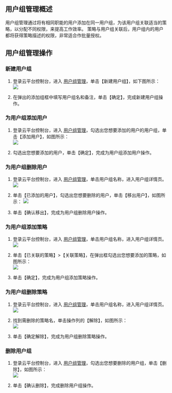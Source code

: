 ## 用户组管理概述
用户组管理通过将有相同职能的用户添加在同一用户组，为该用户组关联适当的策略，以分配不同权限，来提高工作效率。
策略与用户组关联后，用户组内的用户都将获得策略描述的权限，非常适合作批量授权。

## 用户组管理操作
### 新建用户组

1. 登录云平台控制台，进入 [用户组管理](http://console.tcecqpoc.fsphere.cn/cam/groups)，单击【新建用户组】，如下图所示：  
![](http://imgcache.tcecqpoc.fsphere.cn/image/mc.qcloudimg.com/static/img/f667e7a09688cf663ca3e5de04dc9e77/image.png)  

2. 在弹出的添加组框中填写用户组名和备注，单击【确定】，完成新建用户组操作。

### 为用户组添加用户

1. 登录云平台控制台，进入 [用户组管理](http://console.tcecqpoc.fsphere.cn/cam/groups)，勾选出您想要添加的用户的用户组，单击【添加用户】，如图所示：  
![](http://imgcache.tcecqpoc.fsphere.cn/image/mc.qcloudimg.com/static/img/9039a1beeb18e8772def0532d7cb0cb1/5.png)  

2. 勾选出您想要添加的用户，单击【确定】，完成为用户组添加用户操作。

### 为用户组删除用户

1. 登录云平台控制台，进入 [用户组管理](http://console.tcecqpoc.fsphere.cn/cam/groups)，单击用户组名称，进入用户组详情页。  
![](http://imgcache.tcecqpoc.fsphere.cn/image/mc.qcloudimg.com/static/img/3643952313c88a1dc0141d795070eae5/1.png)  

2. 单击【已添加的用户】，勾选出您想要删除的用户，单击【移出用户】，如图所示：
![](http://imgcache.tcecqpoc.fsphere.cn/image/mc.qcloudimg.com/static/img/e9c138f431e733b62456e76d8dd8c9df/4.png)

3. 单击【确认移出】，完成为用户组删除用户操作。

### 为用户组添加策略

1. 登录云平台控制台，进入 [用户组管理](http://console.tcecqpoc.fsphere.cn/cam/groups)，单击用户组名称，进入用户组详情页。  
![](http://imgcache.tcecqpoc.fsphere.cn/image/mc.qcloudimg.com/static/img/3643952313c88a1dc0141d795070eae5/1.png)  

2. 单击【已关联的策略】>【关联策略】，在弹出框勾选出您想要添加的策略，如图所示：  
![](http://imgcache.tcecqpoc.fsphere.cn/image/mc.qcloudimg.com/static/img/a6813f426ff62779aa0e99a35ed97c46/2.png)  

3. 单击【确定】，完成为用户组添加策略操作。  

### 为用户组删除策略

1. 登录云平台控制台，进入 [用户组管理](http://console.tcecqpoc.fsphere.cn/cam/groups)，单击用户组名称，进入用户组详情页。  
![](http://imgcache.tcecqpoc.fsphere.cn/image/mc.qcloudimg.com/static/img/3643952313c88a1dc0141d795070eae5/1.png)  

2. 找到需删除的策略名，单击操作列的【解除】，如图所示：  
![](http://imgcache.tcecqpoc.fsphere.cn/image/mc.qcloudimg.com/static/img/4b7bafbcad7f60a88f573c1147a2cd68/3.png)  

3. 单击【确定解除】，完成为用户组删除策略操作。

### 删除用户组

1. 登录云平台控制台，进入 [用户组管理](http://console.tcecqpoc.fsphere.cn/cam/groups)，勾选出您想要删除的用户组，单击【删除】，如图所示：  
![](http://imgcache.tcecqpoc.fsphere.cn/image/mc.qcloudimg.com/static/img/0a23f16358c987d4fd6cc0aa83dc1e9a/image.png)  

2. 单击【确认删除】，完成删除用户组操作。  



